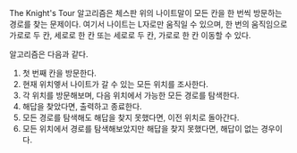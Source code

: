 The Knight's Tour 알고리즘은 체스판 위의 나이트말이 모든 칸을 한 번씩 방문하는 경로를 찾는 문제이다.
여기서 나이트는 L자로만 움직일 수 있으며, 한 번의 움직임으로 가로로 두 칸, 세로로 한 칸 또는 세로로 두 칸, 가로로 한 칸 이동할 수 있다.

알고리즘은 다음과 같다.

1. 첫 번째 칸을 방문한다.
2. 현재 위치엫서 나이트가 갈 수 있는 모든 위치를 조사한다.
3. 각 위치를 방문해보며, 다음 위치에서 가능한 모든 경로를 탐색한다.
4. 해답을 찾았다면, 출력하고 종료한다.
5. 모든 경로를 탐색해도 해답을 찾지 못했다면, 이전 위치로 돌아간다.
6. 모든 위치에서 경로를 탐색해보았지만 해답을 찾지 못했다면, 해답이 없는 경우이다.


